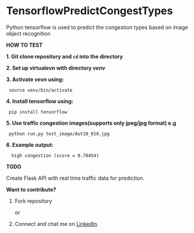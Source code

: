 # TensorflowPredictCongestTypes
Python tensorflow is used to predict the congestion types based on image object recognition

**HOW TO TEST**

**1. Git clone repository and `cd` into the directory**

**2. Set up virtualevn with directory _venv_** 

**3. Activate _vevn_ using:**

     source venv/bin/activate

**4. Install tensorflow using:**

     pip install tensorflow

**5. Use  traffic congestion images(supports only jpeg/jpg format) e.g**

     python run.py test_image/Aut10_010.jpg
     
**6. Example output:**

      high congestion (score = 0.70454)

**TODO**

Create Flask API with real time traffic data for prediction.

**Want to contribute?** 
1. Fork repository

     or

2. Connect and chat me on [LinkedIn](https://www.linkedin.com/in/taiwo-o-adetiloye-505a8023/).
